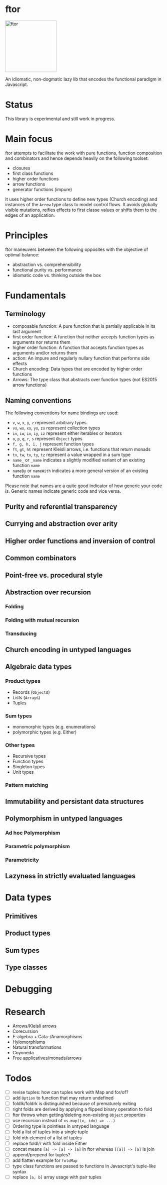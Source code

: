 ftor
====

<img src="https://i.stack.imgur.com/UqCPm.png?s=328&g=1" width="164" height="164" alt="ftor">

An idiomatic, non-dogmatic lazy lib that encodes the functional paradigm in Javascript.

# Status

This library is experimental and still work in progress.

# Main focus

ftor attempts to facilitate the work with pure functions, function composition and combinators and hence depends heavily on the following toolset:

* closures
* first class functions
* higher order functions
* arrow functions
* generator functions (impure)

It uses higher order functions to define new types (Church encoding) and instances of the `Arrow` type class to model control flows. It avoids globally visible mutations, reifies effects to first classe values or shifts them to the edges of an application.

# Principles

ftor maneuvers between the following opposites with the objective of optimal balance:

* abstraction vs. comprehensibility
* functional purity vs. performance
* idiomatic code vs. thinking outside the box

# Fundamentals

## Terminology

* composable function: A pure function that is partially applicable in its last argument
* first order function: A function that neither accepts function types as arguments nor returns them
* higher order function: A function that accepts function types as arguments and/or returns them
* action: An impure and regularly nullary function that performs side effects
* Church encoding: Data types that are encoded by higher order functions
* Arrows: The type class that abstracts over function types (not ES2015 arrow functions)

## Naming conventions

The following conventions for name bindings are used:

* `v`, `w`, `x`, `y`, `z` represent arbitrary types
* `vs`, `ws`, `xs`, `ys`, `zs` represent collection types
* `iv`, `iw`, `ix`, `iy`, `iz` represent either iterables or iterators
* `o`, `p`, `q`, `r`, `s` represent `Object` types
* `f, g, h, i, j` represent function types
* `ft`, `gt`, `ht` represent Kleisli arrows, i.e. functions that return monads
* `tv`, `tw`, `tx`, `ty`, `tz` represent a value wrapped in a sum type
* `name_` or `_name` indicates a slightly modified variant of an existing function `name`
* `nameBy` or `nameWith` indicates a more general version of an existing function `name`

Please note that names are a quite good indicator of how generic your code is. Generic names indicate generic code and vice versa.

## Purity and referential transparency

## Currying and abstraction over arity

## Higher order functions and inversion of control

## Common combinators

## Point-free vs. procedural style

## Abstraction over recursion

### Folding

### Folding with mutual recursion

### Transducing

## Church encoding in untyped languages

## Algebraic data types

### Product types

* Records (`Object`s)
* Lists (`Array`s)
* Tuples

### Sum types

* monomorphic types (e.g. enumerations)
* polymorphic types (e.g. Either)

### Other types

* Recursive types
* Function types
* Singleton types
* Unit types

### Pattern matching

## Immutability and persistant data structures

## Polymorphism in untyped languages

### Ad hoc Polymorphism

### Parametric polymorphism

### Parametricity

## Lazyness in strictly evaluated languages

# Data types

## Primitives

## Product types

## Sum types

## Type classes

# Debugging

# Research

* Arrows/Kleisli arrows
* Corecursion
* F-algebra + Cata-/Anamorphisms
* Hylomorphisms
* Natural transformations
* Coyoneda
* Free applicatives/monads/arrows

# Todos

- [ ] revise tuples: how can tuples work with Map and for/of?
- [ ] add `Option` to function that may return undefined
- [ ] foldlk/foldrk is distinguished because of prematurely exiting
- [ ] right folds are derived by applying a flipped binary operation to fold
- [ ] ftor throws when getting/deleting non-existing `Object` properties
- [ ] use recursion instead of `xs.map((x, idx) => ...)`
- [ ] Ordering type is pointless in untyped language
- [ ] fold a list of tuples into a single tuple
- [ ] fold nth element of a list of tuples
- [ ] replace foldl/r with fold inside Either
- [ ] concat means `[a] -> [a] -> [a]` in ftor whereas `[[a]] -> [a]` is join
- [ ] append/prepend for tuples?
- [ ] add flatten example for `foldMap`
- [ ] type class functions are passed to functions in Javascript's tuple-like syntax
- [ ] replace `[a, b]` array usage with pair tuples
